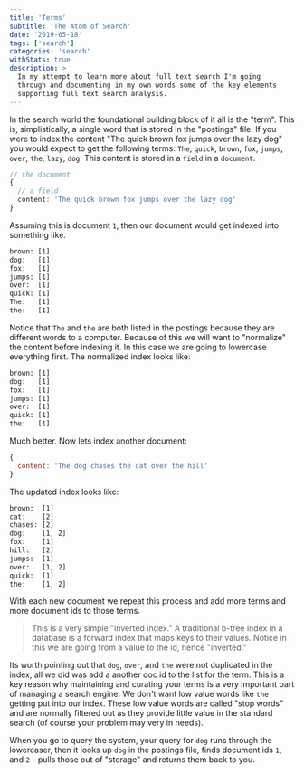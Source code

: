 ```yaml
---
title: 'Terms'
subtitle: 'The Atom of Search'
date: '2019-05-18'
tags: ['search']
categories: 'search'
withStats: true
description: >
  In my attempt to learn more about full text search I'm going
  through and documenting in my own words some of the key elements
  supporting full text search analysis.
---
```


In the search world the foundational building block of it all is the "term". This is, simplistically, a single word that is stored in the "postings" file. If you were to index the content "The quick brown fox jumps over the lazy dog" you would expect to get the following terms: `The`, `quick`, `brown`, `fox`, `jumps`, `over`, `the`, `lazy`, `dog`. This content is stored in a `field` in a `document`.

```typescript
// the document
{
  // a field
  content: 'The quick brown fox jumps over the lazy dog'
}
```

Assuming this is document `1`, then our document would get indexed into something like.

```txt
brown: [1]
dog:   [1]
fox:   [1]
jumps: [1]
over:  [1]
quick: [1]
The:   [1]
the:   [1]
```

Notice that `The` and `the` are both listed in the postings because they are different words to a computer. Because of this we will want to "normalize" the content before indexing it. In this case we are going to lowercase everything first. The normalized index looks like:

```txt
brown: [1]
dog:   [1]
fox:   [1]
jumps: [1]
over:  [1]
quick: [1]
the:   [1]
```

Much better. Now lets index another document:

```js
{
  content: 'The dog chases the cat over the hill'
}
```

The updated index looks like:

```txt
brown:  [1]
cat:    [2]
chases: [2]
dog:    [1, 2]
fox:    [1]
hill:   [2]
jumps:  [1]
over:   [1, 2]
quick:  [1]
the:    [1, 2]
```

With each new document we repeat this process and add more terms and more document ids to those terms.

> This is a very simple "inverted index." A traditional b-tree index in a database is a forward index that maps keys to their values. Notice in this we are going from a value to the id, hence "inverted."

Its worth pointing out that `dog`, `over`, and `the` were not duplicated in the index, all we did was add a another doc id to the list for the term. This is a key reason why maintaining and curating your terms is a very important part of managing a search engine. We don't want low value words like `the` getting put into our index. These low value words are called "stop words" and are normally filtered out as they provide little value in the standard search (of course your problem may very in needs).

When you go to query the system, your query for `dog` runs through the lowercaser, then it looks up `dog` in the postings file, finds document ids `1`, and `2` - pulls those out of "storage" and returns them back to you.

